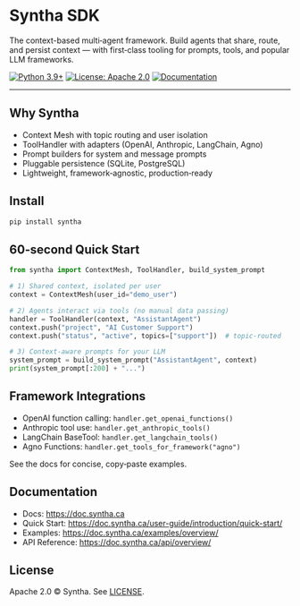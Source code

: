 # Syntha SDK

The context-based multi‑agent framework. Build agents that share, route, and persist context — with first‑class tooling for prompts, tools, and popular LLM frameworks.

[![Python 3.9+](https://img.shields.io/badge/python-3.9+-blue.svg)](https://www.python.org/downloads/)
[![License: Apache 2.0](https://img.shields.io/badge/License-Apache%202.0-green.svg)](https://opensource.org/licenses/Apache-2.0)
[![Documentation](https://img.shields.io/badge/docs-available-blue.svg)](https://doc.syntha.ca)

---

## Why Syntha

- Context Mesh with topic routing and user isolation
- ToolHandler with adapters (OpenAI, Anthropic, LangChain, Agno)
- Prompt builders for system and message prompts
- Pluggable persistence (SQLite, PostgreSQL)
- Lightweight, framework‑agnostic, production‑ready

## Install

```bash
pip install syntha
```

## 60‑second Quick Start

```python
from syntha import ContextMesh, ToolHandler, build_system_prompt

# 1) Shared context, isolated per user
context = ContextMesh(user_id="demo_user")

# 2) Agents interact via tools (no manual data passing)
handler = ToolHandler(context, "AssistantAgent")
context.push("project", "AI Customer Support")
context.push("status", "active", topics=["support"])  # topic‑routed

# 3) Context‑aware prompts for your LLM
system_prompt = build_system_prompt("AssistantAgent", context)
print(system_prompt[:200] + "...")
```

## Framework Integrations

- OpenAI function calling: `handler.get_openai_functions()`
- Anthropic tool use: `handler.get_anthropic_tools()`
- LangChain BaseTool: `handler.get_langchain_tools()`
- Agno Functions: `handler.get_tools_for_framework("agno")`

See the docs for concise, copy‑paste examples.

## Documentation

- Docs: https://doc.syntha.ca
- Quick Start: https://doc.syntha.ca/user-guide/introduction/quick-start/
- Examples: https://doc.syntha.ca/examples/overview/
- API Reference: https://doc.syntha.ca/api/overview/

## License

Apache 2.0 © Syntha. See [LICENSE](LICENSE).
